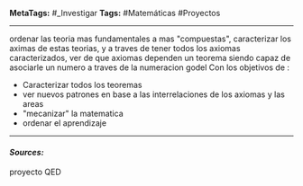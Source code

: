 **MetaTags:** #_Investigar 
**Tags:** #Matemáticas #Proyectos
- - -
ordenar las teoria mas fundamentales a mas "compuestas", caracterizar los aximas de estas teorias, y a traves de tener todos los axiomas caracterizados, ver  de que axiomas dependen un teorema siendo capaz de asociarle un numero a traves de la numeracion godel
 Con los objetivos de :
 - Caracterizar todos los teoremas
 - ver nuevos patrones en base a las interrelaciones de los axiomas y las areas
 - "mecanizar" la matematica
 - ordenar el aprendizaje

- - - 
#### ***Sources:***
proyecto QED